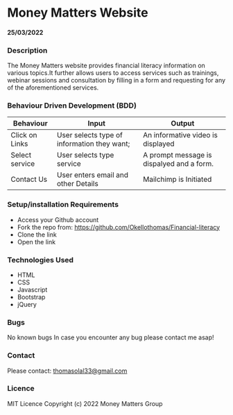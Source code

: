 # Money Matters Website
#### 25/03/2022  

### Description
The Money Matters website provides financial literacy information on various topics.It further allows users to access services such as trainings, webinar sessions and consultation by filling in a form and requesting for any of the aforementioned services. 

### Behaviour Driven Development (BDD)
Behaviour          |	Input                                           |	Output                                   | 
-------------------|---------------------------------------------------|----------------------------------------------|
Click on Links     |User selects type of information they want;        |An informative video is displayed             |
Select service     |User selects type  service                         |A prompt message is dispalyed and a form.      |       
Contact Us         |User enters email and other Details                |Mailchimp is Initiated                        |
   




### Setup/installation Requirements
 * Access your Github account
 * Fork the repo from: https://github.com/Okellothomas/Financial-literacy
 * Clone the link
 * Open the link 

 ### Technologies Used
 - HTML
 - CSS
 - Javascript 
 - Bootstrap 
 - jQuery

### Bugs
No known bugs
In case you encounter any bug please contact me asap!

### Contact
Please contact: thomasolal33@gmail.com

 ### Licence
 MIT Licence
 Copyright (c) 2022 Money Matters Group
